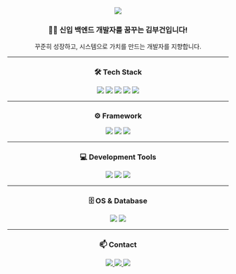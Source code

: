 <!-- 타이틀 -->
<div align="center">
  <img src="https://capsule-render.vercel.app/api?type=wave&color=auto&height=300&section=header&text=BuGeon's%20Github&fontSize=90" />
</div>

<!-- 간단 소개 -->
<h3 align="center">🙋‍♂️ 신입 백엔드 개발자를 꿈꾸는 김부건입니다!</h3>
<p align="center">꾸준히 성장하고, 시스템으로 가치를 만드는 개발자를 지향합니다.</p>

<!-- Tech Stack -->
<hr>
<h3 align="center">🛠 Tech Stack</h3>
<div align="center">
  <img src="https://img.shields.io/badge/Java-007396?style=for-the-badge&logo=java&logoColor=white" />
  <img src="https://img.shields.io/badge/Python-3776AB?style=for-the-badge&logo=python&logoColor=white" />
  <img src="https://img.shields.io/badge/JavaScript-F7DF1E.svg?style=for-the-badge&logo=javascript&logoColor=black" />
  <img src="https://img.shields.io/badge/HTML5-E34F26.svg?style=for-the-badge&logo=html5&logoColor=white" />
  <img src="https://img.shields.io/badge/CSS3-1572B6.svg?style=for-the-badge&logo=css3&logoColor=white" />
</div>

<!-- Framework -->
<hr>
<h3 align="center">⚙️ Framework</h3>
<div align="center">
  <img src="https://img.shields.io/badge/Spring-6DB33F?style=for-the-badge&logo=spring&logoColor=white" />
  <img src="https://img.shields.io/badge/Spring Boot-6DB33F?style=for-the-badge&logo=springboot&logoColor=white" />
  <img src="https://img.shields.io/badge/eGovFrame-00B0FF?style=for-the-badge&logo=gov.uk&logoColor=white" />
</div>

<!-- Development Tools -->
<hr>
<h3 align="center">💻 Development Tools</h3>
<div align="center">
  <img src="https://img.shields.io/badge/IntelliJ IDEA-000000?style=for-the-badge&logo=intellijidea&logoColor=white" />
  <img src="https://img.shields.io/badge/Eclipse IDE-2C2255?style=for-the-badge&logo=eclipseide&logoColor=white" />
  <img src="https://img.shields.io/badge/VS Code-007ACC?style=for-the-badge&logo=visualstudiocode&logoColor=white" />
</div>

<!-- OS & DB -->
<hr>
<h3 align="center">🗄 OS & Database</h3>
<div align="center">
  <img src="https://img.shields.io/badge/Linux(Ubuntu)-E95420?style=for-the-badge&logo=ubuntu&logoColor=white" />
  <img src="https://img.shields.io/badge/MySQL-4479A1?style=for-the-badge&logo=mysql&logoColor=white" />
</div>

<!-- Contact -->
<hr>
<h3 align="center">📫 Contact</h3>
<div align="center">
  <a href="https://pogun.tistory.com/" target="_blank">
    <img src="https://img.shields.io/badge/Tistory-000000?style=for-the-badge&logo=tistory&logoColor=white" />
  </a>
  <a href="https://www.notion.so/Bu-Geon-Kim-12970dad20238032ac69fd71f3ed0847?source=copy_link" target="_blank">
    <img src="https://img.shields.io/badge/Notion-000000?style=for-the-badge&logo=notion&logoColor=white" />
  </a>
  <a href="mailto:qnrjs8500@naver.com">
    <img src="https://img.shields.io/badge/qnrjs8500@naver.com-03C75A?style=for-the-badge&logo=naver&logoColor=white" />
  </a>
</div>
